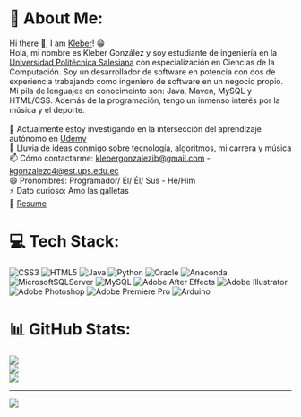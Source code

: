 # 💫 About Me:
Hi there 👋, I am [Kleber](https://klebergc.github.io/)! 😁<br>Hola, mi nombre es Kleber González y soy estudiante de ingeniería en la [Universidad Politécnica Salesiana](https://www.ups.edu.ec/) con especialización en Ciencias de la Computación. Soy un desarrollador de software en potencia con dos de experiencia trabajando como ingeniero de software en un negocio propio. Mi pila de lenguajes en conocimeinto son: Java, Maven, MySQL y HTML/CSS. Además de la programación, tengo un inmenso interés por la música y el deporte.<br><br>🔭 Actualmente estoy investigando en la intersección del aprendizaje autónomo en [Udemy](https://www.udemy.com/es/)<br>💬 Lluvia de ideas conmigo sobre tecnología, algoritmos, mi carrera y música<br>📫 Cómo contactarme: klebergonzalezib@gmail.com - kgonzalezc4@est.ups.edu.ec<br>😄 Pronombres: Programador/ Él/ Él/ Sus - He/Him<br>⚡ Dato curioso: Amo las galletas<br>📝 [Resume](https://klebergc.github.io/media/Kleber%20González%20-%20CV.pdf)


# 💻 Tech Stack:
![CSS3](https://img.shields.io/badge/css3-%231572B6.svg?style=for-the-badge&logo=css3&logoColor=white) ![HTML5](https://img.shields.io/badge/html5-%23E34F26.svg?style=for-the-badge&logo=html5&logoColor=white) ![Java](https://img.shields.io/badge/java-%23ED8B00.svg?style=for-the-badge&logo=java&logoColor=white) ![Python](https://img.shields.io/badge/python-3670A0?style=for-the-badge&logo=python&logoColor=ffdd54) ![Oracle](https://img.shields.io/badge/Oracle-F80000?style=for-the-badge&logo=oracle&logoColor=white) ![Anaconda](https://img.shields.io/badge/Anaconda-%2344A833.svg?style=for-the-badge&logo=anaconda&logoColor=white) ![MicrosoftSQLServer](https://img.shields.io/badge/Microsoft%20SQL%20Sever-CC2927?style=for-the-badge&logo=microsoft%20sql%20server&logoColor=white) ![MySQL](https://img.shields.io/badge/mysql-%2300f.svg?style=for-the-badge&logo=mysql&logoColor=white) ![Adobe After Effects](https://img.shields.io/badge/Adobe%20After%20Effects-9999FF.svg?style=for-the-badge&logo=Adobe%20After%20Effects&logoColor=white) ![Adobe Illustrator](https://img.shields.io/badge/adobeillustrator-%23FF9A00.svg?style=for-the-badge&logo=adobeillustrator&logoColor=white) ![Adobe Photoshop](https://img.shields.io/badge/adobephotoshop-%2331A8FF.svg?style=for-the-badge&logo=adobephotoshop&logoColor=white) ![Adobe Premiere Pro](https://img.shields.io/badge/Adobe%20Premiere%20Pro-9999FF.svg?style=for-the-badge&logo=Adobe%20Premiere%20Pro&logoColor=white) ![Arduino](https://img.shields.io/badge/-Arduino-00979D?style=for-the-badge&logo=Arduino&logoColor=white)
# 📊 GitHub Stats:
![](https://github-readme-stats.vercel.app/api?username=KleberGc&theme=graywhite&hide_border=false&include_all_commits=false&count_private=false)<br/>
![](https://github-readme-streak-stats.herokuapp.com/?user=KleberGc&theme=graywhite&hide_border=false)<br/>
![](https://github-readme-stats.vercel.app/api/top-langs/?username=KleberGc&theme=graywhite&hide_border=false&include_all_commits=false&count_private=false&layout=compact)

---
[![](https://visitcount.itsvg.in/api?id=KleberGc&icon=0&color=0)](https://visitcount.itsvg.in)

<!-- Proudly created with GPRM ( https://gprm.itsvg.in ) -->


